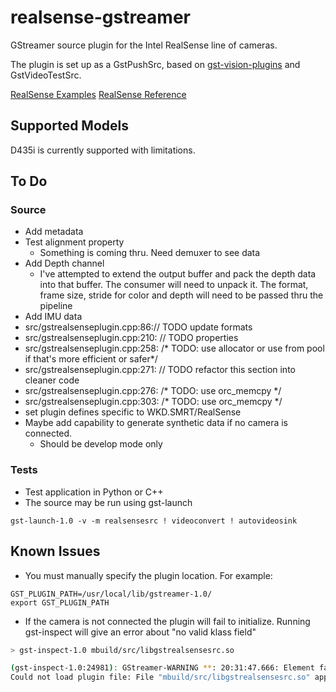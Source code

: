 # realsense-gstreamer

GStreamer source plugin for the Intel RealSense line of cameras. 

The plugin is set up as a GstPushSrc, based on [gst-vision-plugins](https://github.com/joshdoe/gst-plugins-vision) and GstVideoTestSrc.

[RealSense Examples](https://github.com/IntelRealSense/librealsense/tree/master/examples)
[RealSense Reference](https://dev.intelrealsense.com/docs/api-architecture)

## Supported Models
D435i is currently supported with limitations.

## To Do
### Source
- Add metadata
- Test alignment property
    - Something is coming thru. Need demuxer to see data
- Add Depth channel
    - I've attempted to extend the output buffer and pack the depth data into that buffer. The consumer will need to unpack it. The format, frame size, stride for color and depth will need to be passed thru the pipeline 
- Add IMU data
- src/gstrealsenseplugin.cpp:86:// TODO update formats
- src/gstrealsenseplugin.cpp:210:    // TODO properties
- src/gstrealsenseplugin.cpp:258:  /* TODO: use allocator or use from pool if that's more efficient or safer*/
- src/gstrealsenseplugin.cpp:271:  // TODO refactor this section into cleaner code
- src/gstrealsenseplugin.cpp:276:      /* TODO: use orc_memcpy */
- src/gstrealsenseplugin.cpp:303:      /* TODO: use orc_memcpy */
- set plugin defines specific to WKD.SMRT/RealSense
- Maybe add capability to generate synthetic data if no camera is connected.
    - Should be develop mode only

### Tests
- Test application in Python or C++
- The source may be run using gst-launch
```
gst-launch-1.0 -v -m realsensesrc ! videoconvert ! autovideosink
```

## Known Issues
- You must manually specify the plugin location. For example:
```
GST_PLUGIN_PATH=/usr/local/lib/gstreamer-1.0/
export GST_PLUGIN_PATH
```
- If the camera is not connected the plugin will fail to initialize. Running gst-inspect will give an error about "no valid klass field"

```bash
> gst-inspect-1.0 mbuild/src/libgstrealsensesrc.so

(gst-inspect-1.0:24981): GStreamer-WARNING **: 20:31:47.666: Element factory metadata for 'realsensesrc' has no valid klass field
Could not load plugin file: File "mbuild/src/libgstrealsensesrc.so" appears to be a GStreamer plugin, but it failed to initialize
```
